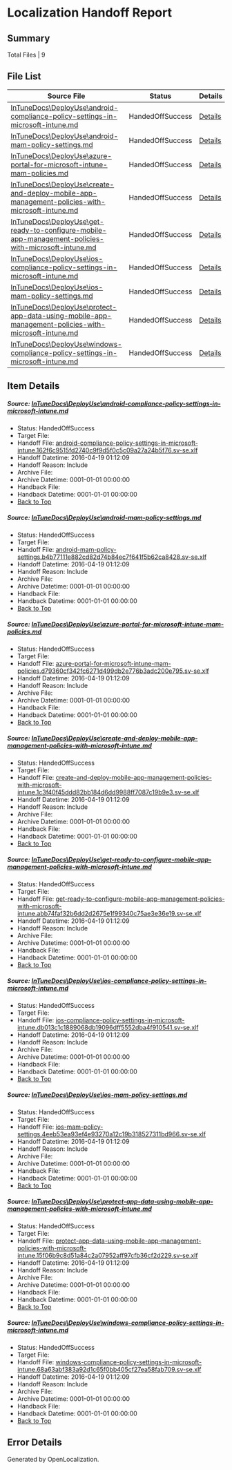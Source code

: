 # <a name='report-top'></a> Localization Handoff Report

## Summary
 Total Files | 9

## File List
 Source File | Status | Details 
 ----------- | ------ | ------- 
 [InTuneDocs\DeployUse\android-compliance-policy-settings-in-microsoft-intune.md](https://github.com/Microsoft/IntuneDocs-pr/blob/ec1fe4c90d8943f955a10efe22830db554cc13de/InTuneDocs/DeployUse/android-compliance-policy-settings-in-microsoft-intune.md) | HandedOffSuccess | [Details](#879effc2ee7185bc212b4d2ffc9b8acdb2e1a9ea24)
 [InTuneDocs\DeployUse\android-mam-policy-settings.md](https://github.com/Microsoft/IntuneDocs-pr/blob/ec1fe4c90d8943f955a10efe22830db554cc13de/InTuneDocs/DeployUse/android-mam-policy-settings.md) | HandedOffSuccess | [Details](#11beb68a8f369acea53d95c6a51ddd668f44b04d25)
 [InTuneDocs\DeployUse\azure-portal-for-microsoft-intune-mam-policies.md](https://github.com/Microsoft/IntuneDocs-pr/blob/ec1fe4c90d8943f955a10efe22830db554cc13de/InTuneDocs/DeployUse/azure-portal-for-microsoft-intune-mam-policies.md) | HandedOffSuccess | [Details](#ef2988412743c71edb02979781fd0cfde90581f327)
 [InTuneDocs\DeployUse\create-and-deploy-mobile-app-management-policies-with-microsoft-intune.md](https://github.com/Microsoft/IntuneDocs-pr/blob/ec1fe4c90d8943f955a10efe22830db554cc13de/InTuneDocs/DeployUse/create-and-deploy-mobile-app-management-policies-with-microsoft-intune.md) | HandedOffSuccess | [Details](#b3f0aadc8983d550833bce1e346ede7927e26a3440)
 [InTuneDocs\DeployUse\get-ready-to-configure-mobile-app-management-policies-with-microsoft-intune.md](https://github.com/Microsoft/IntuneDocs-pr/blob/ec1fe4c90d8943f955a10efe22830db554cc13de/InTuneDocs/DeployUse/get-ready-to-configure-mobile-app-management-policies-with-microsoft-intune.md) | HandedOffSuccess | [Details](#12f7b86c7a147d13ec6977f1b6ce28a06214ffa256)
 [InTuneDocs\DeployUse\ios-compliance-policy-settings-in-microsoft-intune.md](https://github.com/Microsoft/IntuneDocs-pr/blob/ec1fe4c90d8943f955a10efe22830db554cc13de/InTuneDocs/DeployUse/ios-compliance-policy-settings-in-microsoft-intune.md) | HandedOffSuccess | [Details](#4419c971e8b9ab22ae1e62c149c09eb8f5056eea69)
 [InTuneDocs\DeployUse\ios-mam-policy-settings.md](https://github.com/Microsoft/IntuneDocs-pr/blob/ec1fe4c90d8943f955a10efe22830db554cc13de/InTuneDocs/DeployUse/ios-mam-policy-settings.md) | HandedOffSuccess | [Details](#a70a44f2c488e828b22327aeadf0d0a0bac9dab372)
 [InTuneDocs\DeployUse\protect-app-data-using-mobile-app-management-policies-with-microsoft-intune.md](https://github.com/Microsoft/IntuneDocs-pr/blob/ec1fe4c90d8943f955a10efe22830db554cc13de/InTuneDocs/DeployUse/protect-app-data-using-mobile-app-management-policies-with-microsoft-intune.md) | HandedOffSuccess | [Details](#8e65bc3799c130beb1bbc1b4b7e604e6685ca257263)
 [InTuneDocs\DeployUse\windows-compliance-policy-settings-in-microsoft-intune.md](https://github.com/Microsoft/IntuneDocs-pr/blob/ec1fe4c90d8943f955a10efe22830db554cc13de/InTuneDocs/DeployUse/windows-compliance-policy-settings-in-microsoft-intune.md) | HandedOffSuccess | [Details](#89e5c194819a40cbda4cb346b54715ffa61a541f308)

## Item Details
##### <a name='879effc2ee7185bc212b4d2ffc9b8acdb2e1a9ea24'></a> Source: [InTuneDocs\DeployUse\android-compliance-policy-settings-in-microsoft-intune.md](https://github.com/Microsoft/IntuneDocs-pr/blob/ec1fe4c90d8943f955a10efe22830db554cc13de/InTuneDocs/DeployUse/android-compliance-policy-settings-in-microsoft-intune.md)
* Status: HandedOffSuccess
* Target File: 
* Handoff File: [android-compliance-policy-settings-in-microsoft-intune.162f6c9515fd2740c9f9d5f0c5c09a27a24b5f76.sv-se.xlf](https://github.com/Microsoft/EM.handoff/blob/e6bc0c57fe6d51185ec1ae249c34466f18fc4795/ol-handoff/Microsoft/IntuneDocs-pr.sv-se/master/android-compliance-policy-settings-in-microsoft-intune.162f6c9515fd2740c9f9d5f0c5c09a27a24b5f76.sv-se.xlf)
* Handoff Datetime: 2016-04-19 01:12:09
* Handoff Reason: Include
* Archive File: 
* Archive Datetime: 0001-01-01 00:00:00
* Handback File: 
* Handback Datetime: 0001-01-01 00:00:00
* [Back to Top](#report-top)

##### <a name='11beb68a8f369acea53d95c6a51ddd668f44b04d25'></a> Source: [InTuneDocs\DeployUse\android-mam-policy-settings.md](https://github.com/Microsoft/IntuneDocs-pr/blob/ec1fe4c90d8943f955a10efe22830db554cc13de/InTuneDocs/DeployUse/android-mam-policy-settings.md)
* Status: HandedOffSuccess
* Target File: 
* Handoff File: [android-mam-policy-settings.b4b77111e882cd82d74b84ec7f641f5b62ca8428.sv-se.xlf](https://github.com/Microsoft/EM.handoff/blob/e6bc0c57fe6d51185ec1ae249c34466f18fc4795/ol-handoff/Microsoft/IntuneDocs-pr.sv-se/master/android-mam-policy-settings.b4b77111e882cd82d74b84ec7f641f5b62ca8428.sv-se.xlf)
* Handoff Datetime: 2016-04-19 01:12:09
* Handoff Reason: Include
* Archive File: 
* Archive Datetime: 0001-01-01 00:00:00
* Handback File: 
* Handback Datetime: 0001-01-01 00:00:00
* [Back to Top](#report-top)

##### <a name='ef2988412743c71edb02979781fd0cfde90581f327'></a> Source: [InTuneDocs\DeployUse\azure-portal-for-microsoft-intune-mam-policies.md](https://github.com/Microsoft/IntuneDocs-pr/blob/ec1fe4c90d8943f955a10efe22830db554cc13de/InTuneDocs/DeployUse/azure-portal-for-microsoft-intune-mam-policies.md)
* Status: HandedOffSuccess
* Target File: 
* Handoff File: [azure-portal-for-microsoft-intune-mam-policies.d79360cf342fc6271d499db2e776b3adc200e795.sv-se.xlf](https://github.com/Microsoft/EM.handoff/blob/e6bc0c57fe6d51185ec1ae249c34466f18fc4795/ol-handoff/Microsoft/IntuneDocs-pr.sv-se/master/azure-portal-for-microsoft-intune-mam-policies.d79360cf342fc6271d499db2e776b3adc200e795.sv-se.xlf)
* Handoff Datetime: 2016-04-19 01:12:09
* Handoff Reason: Include
* Archive File: 
* Archive Datetime: 0001-01-01 00:00:00
* Handback File: 
* Handback Datetime: 0001-01-01 00:00:00
* [Back to Top](#report-top)

##### <a name='b3f0aadc8983d550833bce1e346ede7927e26a3440'></a> Source: [InTuneDocs\DeployUse\create-and-deploy-mobile-app-management-policies-with-microsoft-intune.md](https://github.com/Microsoft/IntuneDocs-pr/blob/ec1fe4c90d8943f955a10efe22830db554cc13de/InTuneDocs/DeployUse/create-and-deploy-mobile-app-management-policies-with-microsoft-intune.md)
* Status: HandedOffSuccess
* Target File: 
* Handoff File: [create-and-deploy-mobile-app-management-policies-with-microsoft-intune.1c3f40f45ddd82bb184d6dd9988ff7087c19b9e3.sv-se.xlf](https://github.com/Microsoft/EM.handoff/blob/e6bc0c57fe6d51185ec1ae249c34466f18fc4795/ol-handoff/Microsoft/IntuneDocs-pr.sv-se/master/create-and-deploy-mobile-app-management-policies-with-microsoft-intune.1c3f40f45ddd82bb184d6dd9988ff7087c19b9e3.sv-se.xlf)
* Handoff Datetime: 2016-04-19 01:12:09
* Handoff Reason: Include
* Archive File: 
* Archive Datetime: 0001-01-01 00:00:00
* Handback File: 
* Handback Datetime: 0001-01-01 00:00:00
* [Back to Top](#report-top)

##### <a name='12f7b86c7a147d13ec6977f1b6ce28a06214ffa256'></a> Source: [InTuneDocs\DeployUse\get-ready-to-configure-mobile-app-management-policies-with-microsoft-intune.md](https://github.com/Microsoft/IntuneDocs-pr/blob/ec1fe4c90d8943f955a10efe22830db554cc13de/InTuneDocs/DeployUse/get-ready-to-configure-mobile-app-management-policies-with-microsoft-intune.md)
* Status: HandedOffSuccess
* Target File: 
* Handoff File: [get-ready-to-configure-mobile-app-management-policies-with-microsoft-intune.abb74faf32b6dd2d2675e1f99340c75ae3e36e19.sv-se.xlf](https://github.com/Microsoft/EM.handoff/blob/e6bc0c57fe6d51185ec1ae249c34466f18fc4795/ol-handoff/Microsoft/IntuneDocs-pr.sv-se/master/get-ready-to-configure-mobile-app-management-policies-with-microsoft-intune.abb74faf32b6dd2d2675e1f99340c75ae3e36e19.sv-se.xlf)
* Handoff Datetime: 2016-04-19 01:12:09
* Handoff Reason: Include
* Archive File: 
* Archive Datetime: 0001-01-01 00:00:00
* Handback File: 
* Handback Datetime: 0001-01-01 00:00:00
* [Back to Top](#report-top)

##### <a name='4419c971e8b9ab22ae1e62c149c09eb8f5056eea69'></a> Source: [InTuneDocs\DeployUse\ios-compliance-policy-settings-in-microsoft-intune.md](https://github.com/Microsoft/IntuneDocs-pr/blob/ec1fe4c90d8943f955a10efe22830db554cc13de/InTuneDocs/DeployUse/ios-compliance-policy-settings-in-microsoft-intune.md)
* Status: HandedOffSuccess
* Target File: 
* Handoff File: [ios-compliance-policy-settings-in-microsoft-intune.db013c1c1889068db19096dff5552dba4f910541.sv-se.xlf](https://github.com/Microsoft/EM.handoff/blob/e6bc0c57fe6d51185ec1ae249c34466f18fc4795/ol-handoff/Microsoft/IntuneDocs-pr.sv-se/master/ios-compliance-policy-settings-in-microsoft-intune.db013c1c1889068db19096dff5552dba4f910541.sv-se.xlf)
* Handoff Datetime: 2016-04-19 01:12:09
* Handoff Reason: Include
* Archive File: 
* Archive Datetime: 0001-01-01 00:00:00
* Handback File: 
* Handback Datetime: 0001-01-01 00:00:00
* [Back to Top](#report-top)

##### <a name='a70a44f2c488e828b22327aeadf0d0a0bac9dab372'></a> Source: [InTuneDocs\DeployUse\ios-mam-policy-settings.md](https://github.com/Microsoft/IntuneDocs-pr/blob/ec1fe4c90d8943f955a10efe22830db554cc13de/InTuneDocs/DeployUse/ios-mam-policy-settings.md)
* Status: HandedOffSuccess
* Target File: 
* Handoff File: [ios-mam-policy-settings.4eeb53ea93ef4e93270a12c19b318527311bd966.sv-se.xlf](https://github.com/Microsoft/EM.handoff/blob/e6bc0c57fe6d51185ec1ae249c34466f18fc4795/ol-handoff/Microsoft/IntuneDocs-pr.sv-se/master/ios-mam-policy-settings.4eeb53ea93ef4e93270a12c19b318527311bd966.sv-se.xlf)
* Handoff Datetime: 2016-04-19 01:12:09
* Handoff Reason: Include
* Archive File: 
* Archive Datetime: 0001-01-01 00:00:00
* Handback File: 
* Handback Datetime: 0001-01-01 00:00:00
* [Back to Top](#report-top)

##### <a name='8e65bc3799c130beb1bbc1b4b7e604e6685ca257263'></a> Source: [InTuneDocs\DeployUse\protect-app-data-using-mobile-app-management-policies-with-microsoft-intune.md](https://github.com/Microsoft/IntuneDocs-pr/blob/ec1fe4c90d8943f955a10efe22830db554cc13de/InTuneDocs/DeployUse/protect-app-data-using-mobile-app-management-policies-with-microsoft-intune.md)
* Status: HandedOffSuccess
* Target File: 
* Handoff File: [protect-app-data-using-mobile-app-management-policies-with-microsoft-intune.15f06b9c8d51a84c2a07952aff97cfb36cf2d229.sv-se.xlf](https://github.com/Microsoft/EM.handoff/blob/e6bc0c57fe6d51185ec1ae249c34466f18fc4795/ol-handoff/Microsoft/IntuneDocs-pr.sv-se/master/protect-app-data-using-mobile-app-management-policies-with-microsoft-intune.15f06b9c8d51a84c2a07952aff97cfb36cf2d229.sv-se.xlf)
* Handoff Datetime: 2016-04-19 01:12:09
* Handoff Reason: Include
* Archive File: 
* Archive Datetime: 0001-01-01 00:00:00
* Handback File: 
* Handback Datetime: 0001-01-01 00:00:00
* [Back to Top](#report-top)

##### <a name='89e5c194819a40cbda4cb346b54715ffa61a541f308'></a> Source: [InTuneDocs\DeployUse\windows-compliance-policy-settings-in-microsoft-intune.md](https://github.com/Microsoft/IntuneDocs-pr/blob/ec1fe4c90d8943f955a10efe22830db554cc13de/InTuneDocs/DeployUse/windows-compliance-policy-settings-in-microsoft-intune.md)
* Status: HandedOffSuccess
* Target File: 
* Handoff File: [windows-compliance-policy-settings-in-microsoft-intune.68a63abf383a92d1c65f0bb405cf27ea58fab709.sv-se.xlf](https://github.com/Microsoft/EM.handoff/blob/e6bc0c57fe6d51185ec1ae249c34466f18fc4795/ol-handoff/Microsoft/IntuneDocs-pr.sv-se/master/windows-compliance-policy-settings-in-microsoft-intune.68a63abf383a92d1c65f0bb405cf27ea58fab709.sv-se.xlf)
* Handoff Datetime: 2016-04-19 01:12:09
* Handoff Reason: Include
* Archive File: 
* Archive Datetime: 0001-01-01 00:00:00
* Handback File: 
* Handback Datetime: 0001-01-01 00:00:00
* [Back to Top](#report-top)


## Error Details

Generated by OpenLocalization.
